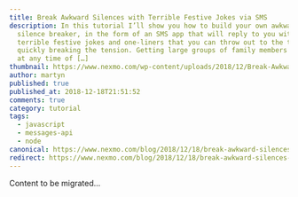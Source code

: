```yaml
---
title: Break Awkward Silences with Terrible Festive Jokes via SMS
description: In this tutorial I’ll show you how to build your own awkward
  silence breaker, in the form of an SMS app that will reply to you with
  terrible festive jokes and one-liners that you can throw out to the table,
  quickly breaking the tension. Getting large groups of family members together
  at any time of […]
thumbnail: https://www.nexmo.com/wp-content/uploads/2018/12/Break-Awkward-Silences-With-Terrible-Festive-Jokes-Via-SMS.png
author: martyn
published: true
published_at: 2018-12-18T21:51:52
comments: true
category: tutorial
tags:
  - javascript
  - messages-api
  - node
canonical: https://www.nexmo.com/blog/2018/12/18/break-awkward-silences-with-terrible-festive-jokes-via-sms-dr
redirect: https://www.nexmo.com/blog/2018/12/18/break-awkward-silences-with-terrible-festive-jokes-via-sms-dr
---
```

Content to be migrated...
